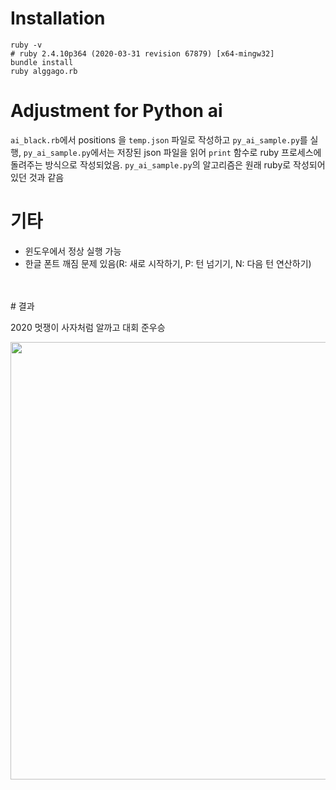 # Installation
```
ruby -v
# ruby 2.4.10p364 (2020-03-31 revision 67879) [x64-mingw32]
bundle install
ruby alggago.rb
```

# Adjustment for Python ai

`ai_black.rb`에서 positions 을 `temp.json` 파일로 작성하고 `py_ai_sample.py`를 실행, `py_ai_sample.py`에서는 저장된 json 파일을 읽어 `print` 함수로 ruby 프로세스에 돌려주는 방식으로 작성되었음. `py_ai_sample.py`의 알고리즘은 원래 ruby로 작성되어 있던 것과 같음

# 기타
- 윈도우에서 정상 실행 가능
- 한글 폰트 깨짐 문제 있음(R: 새로 시작하기, P: 턴 넘기기, N: 다음 턴 연산하기)

<br>
<br>
# 결과

2020 멋쟁이 사자처럼 알까고 대회 준우승

<img src="https://user-images.githubusercontent.com/64102831/214782770-1c5236d2-395c-42cc-afb2-4e457e7fff75.PNG" width="700">
